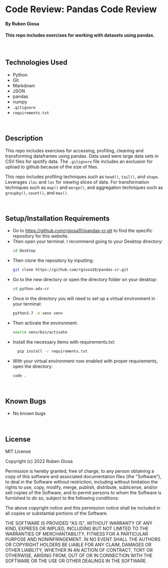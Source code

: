 # Code Review: Pandas Code Review

#### By Ruben Giosa

#### This repo includes exercises for working with datasets using pandas.

<br>

## Technologies Used

* Python
* Git
* Markdown
* JSON
* pandas
* numpy
* `.gitignore`
* `requirements.txt`

</br>

## Description
This repo includes exercises for accessing, profiling, cleaning and transforming dataframes using pandas. Data used were large data sets in CSV files for spotify data. The `.gitignore` file includes an exclusion for upload to github because of the size of files.

This repo includes profiling techniques such as `head()`, `tail()`, and `shape`. Leverages `iloc` and `loc` for viewing slices of data. For transformation techniques such as `map()` and `merge()`, and aggregation techniques such as `groupby()`, `count()`, and `max()`.

<br>

## Setup/Installation Requirements

* Go to https://github.com/rgiosa10/pandas-cr.git to find the specific repository for this website.
* Then open your terminal. I recommend going to your Desktop directory:
    ```bash
    cd Desktop
    ```
* Then clone the repository by inputting: 
  ```bash
  git clone https://github.com/rgiosa10/pandas-cr.git
  ```
* Go to the new directory or open the directory folder on your desktop:
  ```bash
  cd python-adv-cr
  ```
* Once in the directory you will need to set up a virtual environment in your terminal:
  ```bash
  python3.7 -m venv venv
  ```
* Then activate the environment:
  ```bash
  source venv/bin/activate
  ```
* Install the necessary items with requirements.txt:
  ```bash
    pip install -r requirements.txt
  ```
* With your virtual environment now enabled with proper requirements, open the directory:
  ```bash
  code .
  ```

</br>

## Known Bugs

* No known bugs

<br>

## License

MIT License

Copyright (c) 2022 Ruben Giosa

Permission is hereby granted, free of charge, to any person obtaining a copy of this software and associated documentation files (the "Software"), to deal in the Software without restriction, including without limitation the rights to use, copy, modify, merge, publish, distribute, sublicense, and/or sell copies of the Software, and to permit persons to whom the Software is furnished to do so, subject to the following conditions:

The above copyright notice and this permission notice shall be included in all copies or substantial portions of the Software.

THE SOFTWARE IS PROVIDED "AS IS", WITHOUT WARRANTY OF ANY KIND, EXPRESS OR IMPLIED, INCLUDING BUT NOT LIMITED TO THE WARRANTIES OF MERCHANTABILITY, FITNESS FOR A PARTICULAR PURPOSE AND NONINFRINGEMENT. IN NO EVENT SHALL THE AUTHORS OR COPYRIGHT HOLDERS BE LIABLE FOR ANY CLAIM, DAMAGES OR OTHER LIABILITY, WHETHER IN AN ACTION OF CONTRACT, TORT OR OTHERWISE, ARISING FROM, OUT OF OR IN CONNECTION WITH THE SOFTWARE OR THE USE OR OTHER DEALINGS IN THE SOFTWARE.

</br>